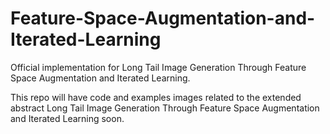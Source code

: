 # Feature-Space-Augmentation-and-Iterated-Learning
Official implementation for Long Tail Image Generation Through Feature Space Augmentation and Iterated Learning.

This repo will have code and examples images related to the extended abstract Long Tail Image Generation Through Feature Space Augmentation and Iterated Learning soon.

